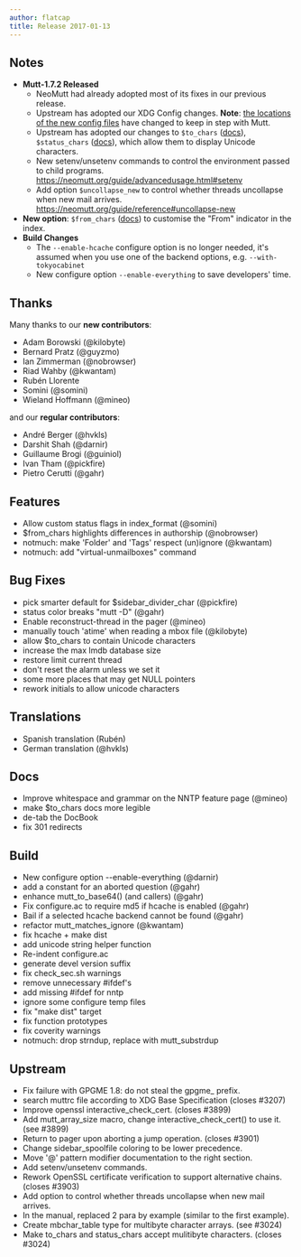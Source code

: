 ```yaml
---
author: flatcap
title: Release 2017-01-13
---
```


## Notes

- **Mutt-1.7.2 Released**
  - NeoMutt had already adopted most of its fixes in our previous release.
  - Upstream has adopted our XDG Config changes. **Note**:
    [the locations of the new config files](https://neomutt.org/guide/configuration.html)
        have changed to keep in step with Mutt.
  - Upstream has adopted our changes to `$to_chars`
        ([docs](https://neomutt.org/guide/reference#to-chars)), `$status_chars`
        ([docs](https://neomutt.org/guide/reference#status-chars)), which allow
        them to display Unicode characters.
  - New setenv/unsetenv commands to control the environment passed to child
        programs. <https://neomutt.org/guide/advancedusage.html#setenv>
  - Add option `$uncollapse_new` to control whether threads uncollapse when new
        mail arrives. <https://neomutt.org/guide/reference#uncollapse-new>
- **New option**: `$from_chars`
  ([docs](https://neomutt.org/guide/reference#from-chars)) to customise the
  "From" indicator in the index.
- **Build Changes**
  - The `--enable-hcache` configure option is no longer needed, it's assumed
        when you use one of the backend options, e.g. `--with-tokyocabinet`
  - New configure option `--enable-everything` to save developers' time.

## Thanks

Many thanks to our **new contributors**:

- Adam Borowski (@kilobyte)
- Bernard Pratz (@guyzmo)
- Ian Zimmerman (@nobrowser)
- Riad Wahby (@kwantam)
- Rubén Llorente
- Somini (@somini)
- Wieland Hoffmann (@mineo)

and our **regular contributors**:

- André Berger (@hvkls)
- Darshit Shah (@darnir)
- Guillaume Brogi (@guiniol)
- Ivan Tham (@pickfire)
- Pietro Cerutti (@gahr)

## Features

- Allow custom status flags in index_format (@somini)
- $from_chars highlights differences in authorship (@nobrowser)
- notmuch: make 'Folder' and 'Tags' respect (un)ignore (@kwantam)
- notmuch: add "virtual-unmailboxes" command

## Bug Fixes

- pick smarter default for $sidebar_divider_char (@pickfire)
- status color breaks "mutt -D" (@gahr)
- Enable reconstruct-thread in the pager (@mineo)
- manually touch 'atime' when reading a mbox file (@kilobyte)
- allow $to_chars to contain Unicode characters
- increase the max lmdb database size
- restore limit current thread
- don't reset the alarm unless we set it
- some more places that may get NULL pointers
- rework initials to allow unicode characters

## Translations

- Spanish translation (Rubén)
- German translation (@hvkls)

## Docs

- Improve whitespace and grammar on the NNTP feature page (@mineo)
- make $to_chars docs more legible
- de-tab the DocBook
- fix 301 redirects

## Build

- New configure option --enable-everything (@darnir)
- add a constant for an aborted question (@gahr)
- enhance mutt_to_base64() (and callers) (@gahr)
- Fix configure.ac to require md5 if hcache is enabled (@gahr)
- Bail if a selected hcache backend cannot be found (@gahr)
- refactor mutt_matches_ignore (@kwantam)
- fix hcache + make dist
- add unicode string helper function
- Re-indent configure.ac
- generate devel version suffix
- fix check_sec.sh warnings
- remove unnecessary #ifdef's
- add missing #ifdef for nntp
- ignore some configure temp files
- fix "make dist" target
- fix function prototypes
- fix coverity warnings
- notmuch: drop strndup, replace with mutt_substrdup

## Upstream

- Fix failure with GPGME 1.8: do not steal the gpgme\_ prefix.
- search muttrc file according to XDG Base Specification (closes #3207)
- Improve openssl interactive_check_cert. (closes #3899)
- Add mutt_array_size macro, change interactive_check_cert() to use it. (see #3899)
- Return to pager upon aborting a jump operation. (closes #3901)
- Change sidebar_spoolfile coloring to be lower precedence.
- Move '@' pattern modifier documentation to the right section.
- Add setenv/unsetenv commands.
- Rework OpenSSL certificate verification to support alternative chains. (closes #3903)
- Add option to control whether threads uncollapse when new mail arrives.
- In the manual, replaced 2 para by example (similar to the first example).
- Create mbchar_table type for multibyte character arrays. (see #3024)
- Make to_chars and status_chars accept mulitibyte characters. (closes #3024)


